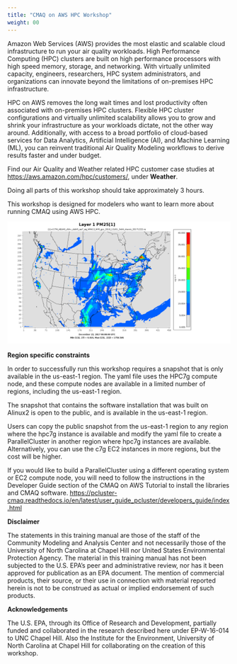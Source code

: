 ```yaml
---
title: "CMAQ on AWS HPC Workshop"
weight: 00
---
```


Amazon Web Services (AWS) provides the most elastic and scalable cloud infrastructure to run your air quality workloads. High Performance Computing (HPC) clusters are built on high performance processors with high speed memory, storage, and networking. With virtually unlimited capacity, engineers, researchers, HPC system administrators, and organizations can innovate beyond the limitations of on-premises HPC infrastructure.

HPC on AWS removes the long wait times and lost productivity often associated with on-premises HPC clusters. Flexible HPC cluster configurations and virtually unlimited scalability allows you to grow and shrink your infrastructure as your workloads dictate, not the other way around. Additionally, with access to a broad portfolio of cloud-based services for Data Analytics, Artificial Intelligence (AI), and Machine Learning (ML), you can reinvent traditional Air Quality Modeling workflows to derive results faster and under budget.

Find our Air Quality and Weather related HPC customer case studies at https://aws.amazon.com/hpc/customers/, under **Weather**.

Doing all parts of this workshop should take approximately 3 hours.

This workshop is designed for modelers who want to learn more about running CMAQ using AWS HPC.

![Surface temperature](static/images/0-PM25_VERDI.gif)

**Region specific constraints**

In order to successfully run this workshop requires a snapshot that is only available in the us-east-1 region. The yaml file uses the HPC7g compute node, and these compute nodes are available in a limited number of regions, including the us-east-1 region.

The snapshot that contains the software installation that was built on Alinux2 is open to the public, and is available in the us-east-1 region.

Users can copy the public snapshot from the us-east-1 region to any region where the hpc7g instance is available and modify the yaml file to create a ParallelCluster in another region where hpc7g instances are available. Alternatively, you can use the c7g EC2 instances in more regions, but the cost will be higher.

If you would like to build a ParallelCluster using a different operating system or EC2 compute node, you will need to follow the instructions in the Developer Guide section of the CMAQ on AWS Tutorial to install the libraries and CMAQ software. https://pcluster-cmaq.readthedocs.io/en/latest/user_guide_pcluster/developers_guide/index.html


**Disclaimer**

The statements in this training manual are those of the staff of the Community Modeling and Analysis Center and not necessarily those of the University of North Carolina at Chapel Hill nor United States Environmental Protection Agency.  The material in this training manual has not been subjected to the U.S. EPA’s peer and administrative review, nor has it been approved for publication as an EPA document. The mention of commercial products, their source, or their use in connection with material reported herein is not to be construed as actual or implied endorsement of such products.

**Acknowledgements**

The U.S. EPA, through its Office of Research and Development, partially funded and collaborated in the research described here under EP-W-16-014 to UNC Chapel Hill. Also
the Institute for the Environment, University of North Carolina at Chapel Hill for collaborating on the creation of this workshop.

